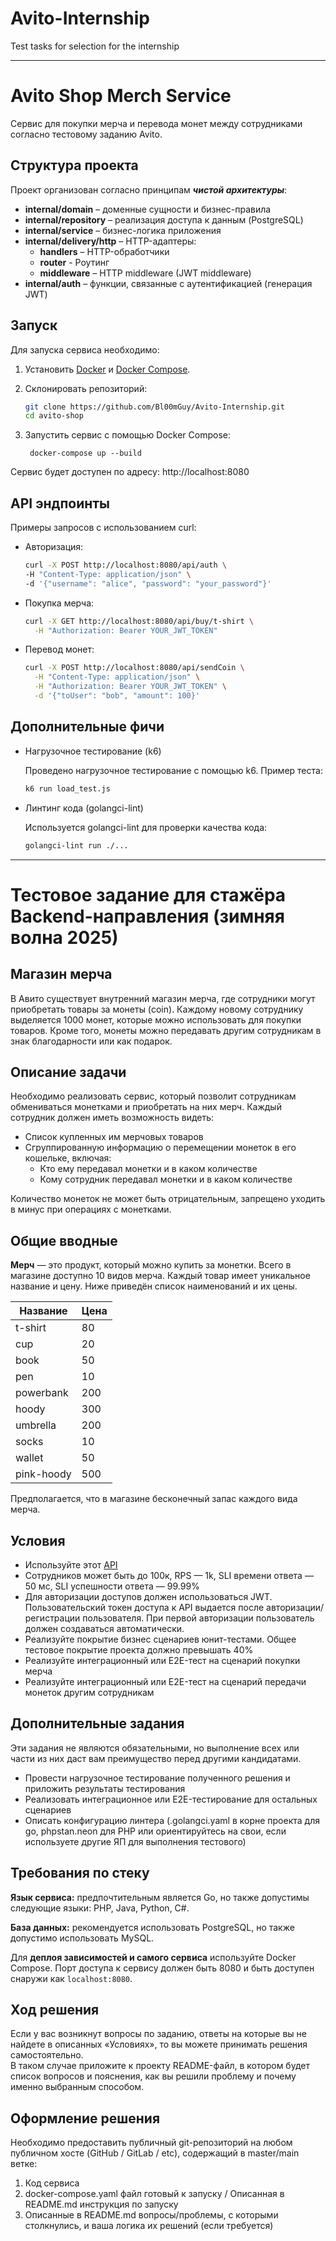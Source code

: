 # Avito-Internship
Test tasks for selection for the internship 

---

# Avito Shop Merch Service

Cервис для покупки мерча и перевода монет между сотрудниками согласно тестовому заданию Avito.

## Структура проекта

Проект организован согласно принципам ***чистой архитектуры***:

- **internal/domain** – доменные сущности и бизнес-правила
- **internal/repository** – реализация доступа к данным (PostgreSQL)
- **internal/service** – бизнес-логика приложения
- **internal/delivery/http** – HTTP-адаптеры:
  - **handlers** – HTTP-обработчики
  - **router** - Роутинг
  - **middleware** – HTTP middleware (JWT middleware)
- **internal/auth** – функции, связанные с аутентификацией (генерация JWT)

## Запуск

Для запуска сервиса необходимо:

1. Установить [Docker](https://www.docker.com/) и [Docker Compose](https://docs.docker.com/compose/).
2. Склонировать репозиторий:

   ```bash
   git clone https://github.com/Bl00mGuy/Avito-Internship.git
   cd avito-shop
   ```
3. Запустить сервис с помощью Docker Compose:
    ```
     docker-compose up --build
    ```
Сервис будет доступен по адресу: http://localhost:8080

## API эндпоинты

Примеры запросов с использованием curl:

- Авторизация:
  ```bash
  curl -X POST http://localhost:8080/api/auth \
  -H "Content-Type: application/json" \
  -d '{"username": "alice", "password": "your_password"}'
  ```
- Покупка мерча:
  ```bash
  curl -X GET http://localhost:8080/api/buy/t-shirt \
    -H "Authorization: Bearer YOUR_JWT_TOKEN"
  ```
- Перевод монет:
  ```bash
  curl -X POST http://localhost:8080/api/sendCoin \
    -H "Content-Type: application/json" \
    -H "Authorization: Bearer YOUR_JWT_TOKEN" \
    -d '{"toUser": "bob", "amount": 100}'
  ```

## Дополнительные фичи

- Нагрузочное тестирование (k6)

    Проведено нагрузочное тестирование с помощью k6. Пример теста:
    ```bash
    k6 run load_test.js
    ```

- Линтинг кода (golangci-lint)

  Используется golangci-lint для проверки качества кода:
    ```bash
    golangci-lint run ./...
    ```

---

# **Тестовое задание для стажёра Backend-направления (зимняя волна 2025)**

## Магазин мерча

В Авито существует внутренний магазин мерча, где сотрудники могут приобретать товары за монеты (coin). Каждому новому сотруднику выделяется 1000 монет, которые можно использовать для покупки товаров. Кроме того, монеты можно передавать другим сотрудникам в знак благодарности или как подарок.

## Описание задачи

Необходимо реализовать сервис, который позволит сотрудникам обмениваться монетками и приобретать на них мерч. Каждый сотрудник должен иметь возможность видеть:

- Список купленных им мерчовых товаров  
- Сгруппированную информацию о перемещении монеток в его кошельке, включая:  
  - Кто ему передавал монетки и в каком количестве  
  - Кому сотрудник передавал монетки и в каком количестве

Количество монеток не может быть отрицательным, запрещено уходить в минус при операциях с монетками.

## **Общие вводные**

**Мерч** — это продукт, который можно купить за монетки. Всего в магазине доступно 10 видов мерча. Каждый товар имеет уникальное название и цену. Ниже приведён список наименований и их цены.

| Название     | Цена |
|--------------|------|
| t-shirt      | 80   |
| cup          | 20   |
| book         | 50   |
| pen          | 10   |
| powerbank    | 200  |
| hoody        | 300  |
| umbrella     | 200  |
| socks        | 10   |
| wallet       | 50   |
| pink-hoody   | 500  |

Предполагается, что в магазине бесконечный запас каждого вида мерча.


## **Условия**

* Используйте этот [API](https://github.com/avito-tech/tech-internship/blob/main/Tech%20Internships/Backend/Backend-trainee-assignment-winter-2025/schema.json) 
* Сотрудников может быть до 100к, RPS — 1k, SLI времени ответа — 50 мс, SLI успешности ответа — 99.99%   
* Для авторизации доступов должен использоваться JWT. Пользовательский токен доступа к API  выдается после авторизации/регистрации пользователя. При первой авторизации пользователь должен создаваться автоматически.
* Реализуйте покрытие бизнес сценариев юнит-тестами. Общее тестовое покрытие проекта должно превышать 40%
* Реализуйте интеграционный или E2E-тест на сценарий покупки мерча  
* Реализуйте интеграционный или E2E-тест на сценарий передачи монеток другим сотрудникам


## **Дополнительные задания**

Эти задания не являются обязательными, но выполнение всех или части из них даст вам преимущество перед другими кандидатами.  

* Провести нагрузочное тестирование полученного решения и приложить результаты тестирования 
* Реализовать интеграционное или E2E-тестирование для остальных сценариев  
* Описать конфигурацию линтера (.golangci.yaml в корне проекта для go, phpstan.neon для PHP или ориентируйтесь на свои, если используете другие ЯП для выполнения тестового)

## **Требования по стеку**

**Язык сервиса:** предпочтительным является Go, но также допустимы следующие языки: PHP, Java, Python, C#.
 
**База данных:** рекомендуется использовать PostgreSQL, но также допустимо использовать MySQL.
 
Для **деплоя зависимостей и самого сервиса** используйте Docker Compose. Порт доступа к сервису должен быть 8080 и быть доступен снаружи как `localhost:8080`.

## **Ход решения**

Если у вас возникнут вопросы по заданию, ответы на которые вы не найдете в описанных «Условиях», то вы можете принимать решения самостоятельно.    
В таком случае приложите к проекту README-файл, в котором будет список вопросов и пояснения, как вы решили проблему и почему именно выбранным способом. 

## **Оформление решения**

Необходимо предоставить публичный git-репозиторий на любом публичном хосте (GitHub / GitLab / etc), содержащий в master/main ветке:

1. Код сервиса  
2. docker-compose.yaml файл готовый к запуску / Описанная в README.md инструкция по запуску  
3. Описанные в README.md вопросы/проблемы, с которыми столкнулись,  и ваша логика их решений (если требуется) 
